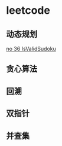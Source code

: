 # leetcode
## 动态规划
[no 36 IsValidSudoku](https://github.com/neoguojing/leetcode/blob/master/matrix/sudoku.go)
## 贪心算法

## 回溯

## 双指针

## 并查集

